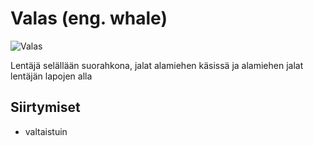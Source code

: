 # Valas (eng. whale)

![Valas](https://i.ytimg.com/vi/DSs9qk_oI7g/hqdefault.jpg)

Lentäjä selällään suorahkona, jalat alamiehen käsissä ja alamiehen jalat lentäjän lapojen alla

## Siirtymiset

- valtaistuin
